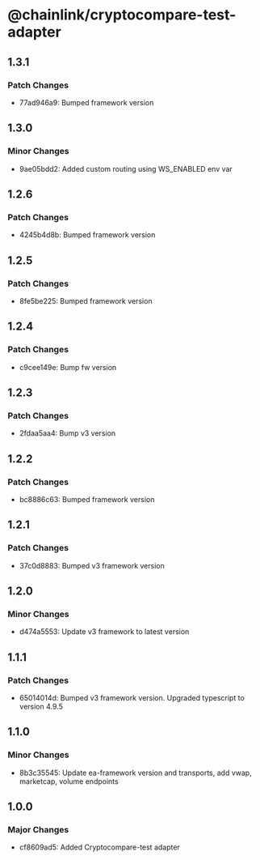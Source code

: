 # @chainlink/cryptocompare-test-adapter

## 1.3.1

### Patch Changes

- 77ad946a9: Bumped framework version

## 1.3.0

### Minor Changes

- 9ae05bdd2: Added custom routing using WS_ENABLED env var

## 1.2.6

### Patch Changes

- 4245b4d8b: Bumped framework version

## 1.2.5

### Patch Changes

- 8fe5be225: Bumped framework version

## 1.2.4

### Patch Changes

- c9cee149e: Bump fw version

## 1.2.3

### Patch Changes

- 2fdaa5aa4: Bump v3 version

## 1.2.2

### Patch Changes

- bc8886c63: Bumped framework version

## 1.2.1

### Patch Changes

- 37c0d8883: Bumped v3 framework version

## 1.2.0

### Minor Changes

- d474a5553: Update v3 framework to latest version

## 1.1.1

### Patch Changes

- 65014014d: Bumped v3 framework version. Upgraded typescript to version 4.9.5

## 1.1.0

### Minor Changes

- 8b3c35545: Update ea-framework version and transports, add vwap, marketcap, volume endpoints

## 1.0.0

### Major Changes

- cf8609ad5: Added Cryptocompare-test adapter

